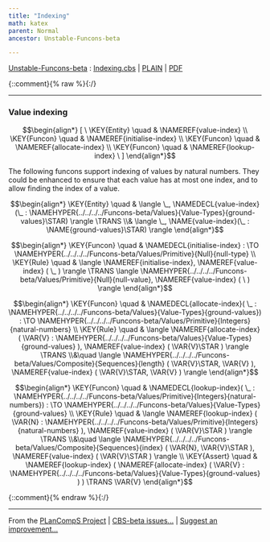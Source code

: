 ```yaml
---
title: "Indexing"
math: katex
parent: Normal
ancestor: Unstable-Funcons-beta

---
```

[Unstable-Funcons-beta] : [Indexing.cbs] \| [PLAIN] \| [PDF]

{::comment}{% raw %}{:/}


----

### Value indexing
               


$$\begin{align*}
  [ \
  \KEY{Entity} \quad & \NAMEREF{value-index} \\
  \KEY{Funcon} \quad & \NAMEREF{initialise-index} \\
  \KEY{Funcon} \quad & \NAMEREF{allocate-index} \\
  \KEY{Funcon} \quad & \NAMEREF{lookup-index}
  \ ]
\end{align*}$$


The following funcons support indexing of values by natural numbers.
They could be enhanced to ensure that each value has at most one index,
and to allow finding the index of a value.


$$\begin{align*}
  \KEY{Entity} \quad
  & \langle \_, \NAMEDECL{value-index}(\_ : \NAMEHYPER{../../../../Funcons-beta/Values}{Value-Types}{ground-values}\STAR) \rangle \TRANS  \\& 
    \langle \_, \NAME{value-index}(\_ : \NAME{ground-values}\STAR) \rangle
\end{align*}$$

$$\begin{align*}
  \KEY{Funcon} \quad
  & \NAMEDECL{initialise-index} 
    :  \TO \NAMEHYPER{../../../../Funcons-beta/Values/Primitive}{Null}{null-type} 
\\
  \KEY{Rule} \quad
    &  \langle \NAMEREF{initialise-index}, \NAMEREF{value-index} (  \_ ) \rangle \TRANS 
        \langle \NAMEHYPER{../../../../Funcons-beta/Values/Primitive}{Null}{null-value}, \NAMEREF{value-index} (   \  ) \rangle
\end{align*}$$

$$\begin{align*}
  \KEY{Funcon} \quad
  & \NAMEDECL{allocate-index}(
                       \_ : \NAMEHYPER{../../../../Funcons-beta/Values}{Value-Types}{ground-values}) 
    :  \TO \NAMEHYPER{../../../../Funcons-beta/Values/Primitive}{Integers}{natural-numbers} 
\\
  \KEY{Rule} \quad
    &  \langle \NAMEREF{allocate-index}
                            (  \VAR{V} : \NAMEHYPER{../../../../Funcons-beta/Values}{Value-Types}{ground-values} ), \NAMEREF{value-index} (  \VAR{V}\STAR ) \rangle \TRANS \\&\quad
        \langle \NAMEHYPER{../../../../Funcons-beta/Values/Composite}{Sequences}{length}
                  (  \VAR{V}\STAR, 
                         \VAR{V} ), \NAMEREF{value-index} (  \VAR{V}\STAR, 
                                                    \VAR{V} ) \rangle
\end{align*}$$

$$\begin{align*}
  \KEY{Funcon} \quad
  & \NAMEDECL{lookup-index}(
                       \_ : \NAMEHYPER{../../../../Funcons-beta/Values/Primitive}{Integers}{natural-numbers}) 
    :  \TO \NAMEHYPER{../../../../Funcons-beta/Values}{Value-Types}{ground-values} 
\\
  \KEY{Rule} \quad
    &  \langle \NAMEREF{lookup-index}
                            (  \VAR{N} : \NAMEHYPER{../../../../Funcons-beta/Values/Primitive}{Integers}{natural-numbers} ), \NAMEREF{value-index} (  \VAR{V}\STAR ) \rangle \TRANS \\&\quad
        \langle \NAMEHYPER{../../../../Funcons-beta/Values/Composite}{Sequences}{index}
                  (  \VAR{N}, 
                         \VAR{V}\STAR ), \NAMEREF{value-index} (  \VAR{V}\STAR ) \rangle
\\
  \KEY{Assert} \quad
  &  \NAMEREF{lookup-index}
                  (  \NAMEREF{allocate-index}
                          (  \VAR{V} : \NAMEHYPER{../../../../Funcons-beta/Values}{Value-Types}{ground-values} ) ) \TRANS 
      \VAR{V}
\end{align*}$$



[Funcons-beta]: /CBS-beta/math/Funcons-beta
  "FUNCONS-BETA"
[Unstable-Funcons-beta]: /CBS-beta/math/Unstable-Funcons-beta
  "UNSTABLE-FUNCONS-BETA"
[Languages-beta]: /CBS-beta/math/Languages-beta
  "LANGUAGES-BETA"
[Unstable-Languages-beta]: /CBS-beta/math/Unstable-Languages-beta
  "UNSTABLE-LANGUAGES-BETA"
[CBS-beta]: /CBS-beta
  "CBS-BETA"
[Indexing.cbs]: https://github.com/plancomps/CBS-beta/blob/master/Unstable-Funcons-beta/Computations/Normal/Indexing/Indexing.cbs
  "CBS SOURCE FILE ON GITHUB"
[PLAIN]: /CBS-beta/docs/Unstable-Funcons-beta/Computations/Normal/Indexing
  "CBS SOURCE WEB PAGE"
 [PRETTY]: /CBS-beta/math/Unstable-Funcons-beta/Computations/Normal/Indexing
  "CBS-KATEX WEB PAGE"
[PDF]: https://github.com/plancomps/CBS-beta/blob/master/Unstable-Funcons-beta/Computations/Normal/Indexing/Indexing.pdf
  "CBS-LATEX PDF FILE"
[PLanCompS Project]: https://plancomps.github.io
  "PROGRAMMING LANGUAGE COMPONENTS AND SPECIFICATIONS PROJECT HOME PAGE"
{::comment}{% endraw %}{:/}


____

From the [PLanCompS Project] | [CBS-beta issues...] | [Suggest an improvement...]

[CBS-beta issues...]: https://github.com/plancomps/CBS-beta/issues
  "CBS-BETA ISSUE REPORTS ON GITHUB"
[Suggest an improvement...]: mailto:plancomps@gmail.com?Subject=CBS-beta%20-%20comment&Body=Re%3A%20CBS-beta%20specification%20at%20Computations/Normal/Indexing/Indexing.cbs%0A%0AComment/Query/Issue/Suggestion%3A%0A%0A%0ASignature%3A%0A
  "GENERATE AN EMAIL TEMPLATE"
